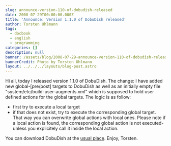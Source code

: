 ```yaml
---
slug: announce-version-110-of-dobudish-released
date: 2008-07-29T00:00:00.000Z
title: 'Announce: Version 1.1.0 of DobuDish released'
author: Torsten Uhlmann
tags:
  - docbook
  - english
  - programming
categories: []
description: null
banner: /assets/blog/2008-07-29-announce-version-110-of-dobudish-released/banner.jpg
bannerCredit: Photo by Torsten Uhlmann
layout: ../../../layouts/blog-post.astro
---
```


Hi all, today I released version 1.1.0 of DobuDish. The change: I have added new global-\[pre/post\] targets to DobuDish as well as an initially empty file "system/etc/build-user-augments.xml" which is supposed to hold user defined actions for the global targets. The logic is as follow:

-   first try to execute a local target
-   if that does not exist, try to execute the corresponding global target. That way you can overwrite global actions with local ones. Please note if a local action is found, the corresponding global action is not executed- unless you explicitely call it inside the local action.

You can download DobuDish at the [usual place](http://cms.agynamix.de/downloads/cat_view-2.html). Enjoy, Torsten.
